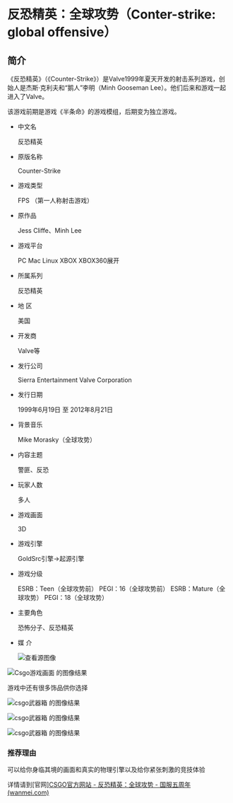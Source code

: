 # 反恐精英：全球攻势（Conter-strike: global offensive）

## 简介

《反恐精英》（《Counter-Strike》）是Valve1999年夏天开发的射击系列游戏，创始人是杰斯·克利夫和“鹅人”李明（Minh Gooseman Lee）。他们后来和游戏一起进入了Valve。

该游戏前期是游戏《半条命》的游戏模组，后期变为独立游戏。

- 中文名

  反恐精英

- 原版名称

  Counter-Strike

- 游戏类型

  FPS （第一人称射击游戏）

- 原作品

  Jess Cliffe、Minh Lee

- 游戏平台

  PC Mac Linux XBOX XBOX360展开     

- 所属系列

  反恐精英

- 地  区

  美国

- 开发商

  Valve等

- 发行公司

  Sierra Entertainment Valve Corporation

- 发行日期

  1999年6月19日 至 2012年8月21日

- 背景音乐

  Mike Morasky（全球攻势）

- 内容主题

  警匪、反恐

- 玩家人数

  多人

- 游戏画面

  3D

- 游戏引擎

  GoldSrc引擎→起源引擎

- 游戏分级

  ESRB：Teen（全球攻势前） PEGI：16（全球攻势前） ESRB：Mature（全球攻势） PEGI：18（全球攻势）

- 主要角色

  恐怖分子、反恐精英

- 媒  介

  ![查看源图像](https://ts1.cn.mm.bing.net/th/id/R-C.2b2b4b8a531e1501e21590597f827286?rik=cVYN26b3Ydoqzg&riu=http%3a%2f%2fwww.csgo.com.cn%2fjpg%2f170406%2f10691491479474037.jpg&ehk=yE876SaFAHUqZ1t38GFU538wyfQR1FHc54NnfGX%2fnFo%3d&risl=&pid=ImgRaw&r=0)

![Csgo游戏画面 的图像结果](https://tse2-mm.cn.bing.net/th/id/OIP-C.apndtcO85PDj4Ag6G0IQdAHaEK?w=322&h=181&c=7&r=0&o=5&dpr=1.3&pid=1.7)

游戏中还有很多饰品供你选择

![csgo武器箱 的图像结果](https://tse4-mm.cn.bing.net/th/id/OIP-C.r2nuSNmFjflafsu3PRHZ2AHaEK?w=287&h=180&c=7&r=0&o=5&dpr=1.3&pid=1.7)

![csgo武器箱 的图像结果](https://tse4-mm.cn.bing.net/th/id/OIP-C.exSavk-UtN8_ATZ1s3-OugHaHa?w=187&h=188&c=7&r=0&o=5&dpr=1.3&pid=1.7)

![csgo武器箱 的图像结果](https://tse1-mm.cn.bing.net/th/id/OIP-C.VQTK15SnXXexNlp6OuI10AHaEo?w=285&h=180&c=7&r=0&o=5&dpr=1.3&pid=1.7)

### 推荐理由

可以给你身临其境的画面和真实的物理引擎以及给你紧张刺激的竞技体验

详情请到[官网][CSGO官方网站 - 反恐精英：全球攻势 - 国服五周年 (wanmei.com)](https://csgo.wanmei.com/5th-anniversary)